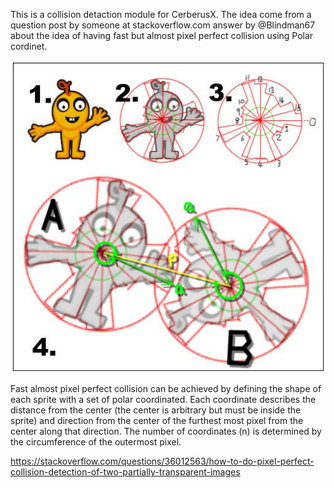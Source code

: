 This is a collision detaction module for CerberusX. The idea come from a question post by someone at stackoverflow.com answer by @Blindman67 about the idea of having fast but almost pixel perfect collision using Polar cordinet.

![polarcollision_concept](polarcollision_concept.jpg)

Fast almost pixel perfect collision can be achieved by defining the shape of each sprite with a set of polar coordinated. Each coordinate describes the distance from the center (the center is arbitrary but must be inside the sprite) and direction from the center of the furthest most pixel from the center along that direction. The number of coordinates (n) is determined by the circumference of the outermost pixel. 

https://stackoverflow.com/questions/36012563/how-to-do-pixel-perfect-collision-detection-of-two-partially-transparent-images




